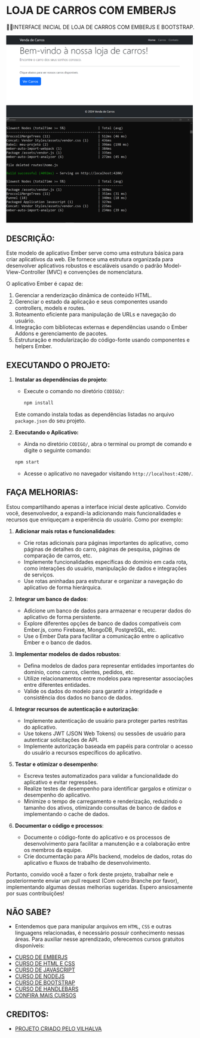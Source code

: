 # LOJA DE CARROS COM EMBERJS
👨‍🏫INTERFACE INICIAL DE LOJA DE CARROS COM EMBERJS E BOOTSTRAP.

<img src="./IMAGENS/FOTO_1.png" align="center" width="500"> <br> 
<img src="./IMAGENS/FOTO_2.png" align="center" width="500"> <br> 

## DESCRIÇÃO:
Este modelo de aplicativo Ember serve como uma estrutura básica para criar aplicativos da web. Ele fornece uma estrutura organizada para desenvolver aplicativos robustos e escaláveis usando o padrão Model-View-Controller (MVC) e convenções de nomenclatura.

O aplicativo Ember é capaz de:

1. Gerenciar a renderização dinâmica de conteúdo HTML.
2. Gerenciar o estado da aplicação e seus componentes usando controllers, models e routes.
3. Roteamento eficiente para manipulação de URLs e navegação do usuário.
4. Integração com bibliotecas externas e dependências usando o Ember Addons e gerenciamento de pacotes.
5. Estruturação e modularização do código-fonte usando componentes e helpers Ember.

## EXECUTANDO O PROJETO:
1. **Instalar as dependências do projeto**:
   - Execute o comando no diretório `CODIGO/`:
     ```cmd
     npm install
     ```
   Este comando instala todas as dependências listadas no arquivo `package.json` do seu projeto. 

2. **Executando o Aplicativo:**
   - Ainda no diretório `CODIGO/`, abra o terminal ou prompt de comando e digite o seguinte comando:
   ```bash
   npm start
   ```
   - Acesse o aplicativo no navegador visitando `http://localhost:4200/`.

## FAÇA MELHORIAS:
Estou compartilhando apenas a interface inicial deste aplicativo. Convido você, desenvolvedor, a expandi-la adicionando mais funcionalidades e recursos que enriqueçam a experiência do usuário. Como por exemplo:

1. **Adicionar mais rotas e funcionalidades**:
   - Crie rotas adicionais para páginas importantes do aplicativo, como páginas de detalhes do carro, páginas de pesquisa, páginas de comparação de carros, etc.
   - Implemente funcionalidades específicas do domínio em cada rota, como interações do usuário, manipulação de dados e integrações de serviços.
   - Use rotas aninhadas para estruturar e organizar a navegação do aplicativo de forma hierárquica.

2. **Integrar um banco de dados**:
   - Adicione um banco de dados para armazenar e recuperar dados do aplicativo de forma persistente.
   - Explore diferentes opções de banco de dados compatíveis com Ember.js, como Firebase, MongoDB, PostgreSQL, etc.
   - Use o Ember Data para facilitar a comunicação entre o aplicativo Ember e o banco de dados.

3. **Implementar modelos de dados robustos**:
   - Defina modelos de dados para representar entidades importantes do domínio, como carros, clientes, pedidos, etc.
   - Utilize relacionamentos entre modelos para representar associações entre diferentes entidades.
   - Valide os dados do modelo para garantir a integridade e consistência dos dados no banco de dados.

4. **Integrar recursos de autenticação e autorização**:
   - Implemente autenticação de usuário para proteger partes restritas do aplicativo.
   - Use tokens JWT (JSON Web Tokens) ou sessões de usuário para autenticar solicitações de API.
   - Implemente autorização baseada em papéis para controlar o acesso do usuário a recursos específicos do aplicativo.

5. **Testar e otimizar o desempenho**:
   - Escreva testes automatizados para validar a funcionalidade do aplicativo e evitar regressões.
   - Realize testes de desempenho para identificar gargalos e otimizar o desempenho do aplicativo.
   - Minimize o tempo de carregamento e renderização, reduzindo o tamanho dos ativos, otimizando consultas de banco de dados e implementando o cache de dados.

6. **Documentar o código e processos**:
   - Documente o código-fonte do aplicativo e os processos de desenvolvimento para facilitar a manutenção e a colaboração entre os membros da equipe.
   - Crie documentação para APIs backend, modelos de dados, rotas do aplicativo e fluxos de trabalho de desenvolvimento.

Portanto, convido você a fazer o fork deste projeto, trabalhar nele e posteriormente enviar um pull request (Com outro Branche por favor), implementando algumas dessas melhorias sugeridas. Espero ansiosamente por suas contribuições!
   
## NÃO SABE?
- Entendemos que para manipular arquivos em `HTML`, `CSS` e outras linguagens relacionadas, é necessário possuir conhecimento nessas áreas. Para auxiliar nesse aprendizado, oferecemos cursos gratuitos disponíveis:
* [CURSO DE EMBERJS](https://github.com/VILHALVA/CURSO-DE-EMBERJS)
* [CURSO DE HTML E CSS](https://github.com/VILHALVA/CURSO-DE-HTML-E-CSS)
* [CURSO DE JAVASCRIPT](https://github.com/VILHALVA/CURSO-DE-JAVASCRIPT)
* [CURSO DE NODEJS](https://github.com/VILHALVA/CURSO-DE-NODEJS)
* [CURSO DE BOOTSTRAP](https://github.com/VILHALVA/CURSO-DE-BOOTSTRAP)
* [CURSO DE HANDLEBARS](https://github.com/VILHALVA/CURSO-DE-HANDLEBARS)
* [CONFIRA MAIS CURSOS](https://github.com/VILHALVA?tab=repositories&q=+topic:CURSO)

## CREDITOS:
- [PROJETO CRIADO PELO VILHALVA](https://github.com/VILHALVA)


